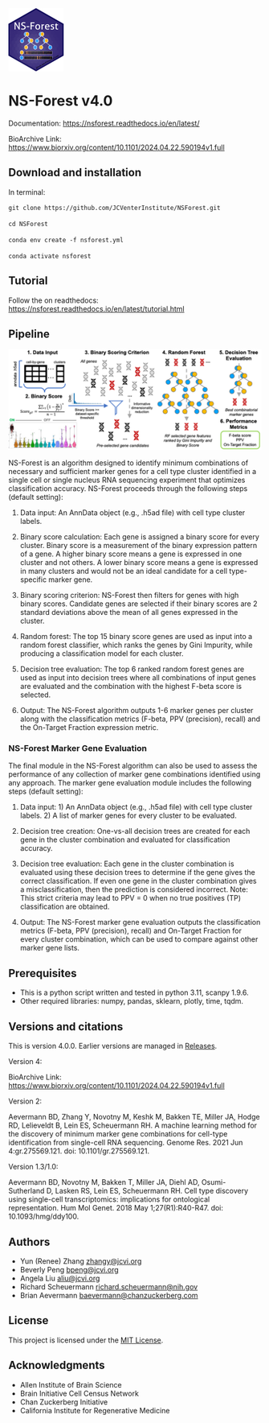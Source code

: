<img src="NS-Forest-sticker.png" width="110" height="125">

# NS-Forest v4.0

Documentation: https://nsforest.readthedocs.io/en/latest/

BioArchive Link: https://www.biorxiv.org/content/10.1101/2024.04.22.590194v1.full

## Download and installation

In terminal: 
```
git clone https://github.com/JCVenterInstitute/NSForest.git

cd NSForest

conda env create -f nsforest.yml

conda activate nsforest
```
## Tutorial

Follow the on readthedocs: https://nsforest.readthedocs.io/en/latest/tutorial.html

## Pipeline

<img src="pipeline.PNG">

NS-Forest is an algorithm designed to identify minimum combinations of necessary and sufficient marker genes for a cell type cluster identified in a single cell or single nucleus RNA sequencing experiment that optimizes classification accuracy. NS-Forest proceeds through the following steps (default setting):

1. Data input: An AnnData object (e.g., .h5ad file) with cell type cluster labels. 

2. Binary score calculation: Each gene is assigned a binary score for every cluster. Binary score is a measurement of the binary expression pattern of a gene. A higher binary score means a gene is expressed in one cluster and not others. A lower binary score means a gene is expressed in many clusters and would not be an ideal candidate for a cell type-specific marker gene. 

3. Binary scoring criterion: NS-Forest then filters for genes with high binary scores. Candidate genes are selected if their binary scores are 2 standard deviations above the mean of all genes expressed in the cluster. 

4. Random forest: The top 15 binary score genes are used as input into a random forest classifier, which ranks the genes by Gini Impurity, while producing a classification model for each cluster. 

5. Decision tree evaluation: The top 6 ranked random forest genes are used as input into decision trees where all combinations of input genes are evaluated and the combination with the highest F-beta score is selected. 

6. Output: The NS-Forest algorithm outputs 1-6 marker genes per cluster along with the classification metrics (F-beta, PPV (precision), recall) and the On-Target Fraction expression metric. 

### NS-Forest Marker Gene Evaluation

The final module in the NS-Forest algorithm can also be used to assess the performance of any collection of marker gene combinations identified using any approach.  The marker gene evaluation module includes the following steps (default setting):

1. Data input: 1) An AnnData object (e.g., .h5ad file) with cell type cluster labels. 2) A list of marker genes for every cluster to be evaluated. 

2. Decision tree creation: One-vs-all decision trees are created for each gene in the cluster combination and evaluated for classification accuracy. 

3. Decision tree evaluation: Each gene in the cluster combination is evaluated using these decision trees to determine if the gene gives the correct classification. If even one gene in the cluster combination gives a misclassification, then the prediction is considered incorrect. Note: This strict criteria may lead to PPV = 0 when no true positives (TP) classification are obtained. 

4. Output: The NS-Forest marker gene evaluation outputs the classification metrics (F-beta, PPV (precision), recall) and On-Target Fraction for every cluster combination, which can be used to compare against other marker gene lists.


## Prerequisites
* This is a python script written and tested in python 3.11, scanpy 1.9.6.
* Other required libraries: numpy, pandas, sklearn, plotly, time, tqdm.

## Versions and citations

This is version 4.0.0. Earlier versions are managed in [Releases](https://github.com/JCVenterInstitute/NSForest/releases).  

Version 4:

BioArchive Link: https://www.biorxiv.org/content/10.1101/2024.04.22.590194v1.full

Version 2:

Aevermann BD, Zhang Y, Novotny M, Keshk M, Bakken TE, Miller JA, Hodge RD, Lelieveldt B, Lein ES, Scheuermann RH. A machine learning method for the discovery of minimum marker gene combinations for cell-type identification from single-cell RNA sequencing. Genome Res. 2021 Jun 4:gr.275569.121. doi: 10.1101/gr.275569.121.

Version 1.3/1.0:

Aevermann BD, Novotny M, Bakken T, Miller JA, Diehl AD, Osumi-Sutherland D, Lasken RS, Lein ES, Scheuermann RH. Cell type discovery using single-cell transcriptomics: implications for ontological representation. Hum Mol Genet. 2018 May 1;27(R1):R40-R47. doi: 10.1093/hmg/ddy100.

## Authors

* Yun (Renee) Zhang zhangy@jcvi.org
* Beverly Peng bpeng@jcvi.org
* Angela Liu aliu@jcvi.org
* Richard Scheuermann richard.scheuermann@nih.gov
* Brian Aevermann baevermann@chanzuckerberg.com

## License

This project is licensed under the [MIT License](https://github.com/JCVenterInstitute/NSForest/blob/master/LICENSE).

## Acknowledgments

* Allen Institute of Brain Science
* Brain Initiative Cell Census Network
* Chan Zuckerberg Initiative
* California Institute for Regenerative Medicine

